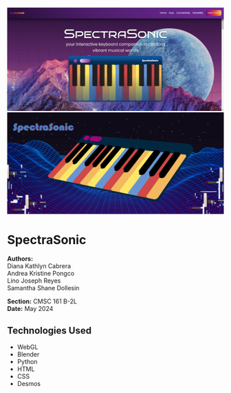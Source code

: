 ![Landing Page](/images/landing_page.png)
![Demo Preview](/images/demo_preview.png)

# SpectraSonic
**Authors:** \
Diana Kathlyn Cabrera\
Andrea Kristine Pongco\
Lino Joseph Reyes\
Samantha Shane Dollesin

**Section:** CMSC 161 B-2L\
**Date:** May 2024


## Technologies Used
* WebGL
* Blender
* Python
* HTML
* CSS
* Desmos